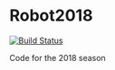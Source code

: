 # Robot2018

[![Build Status](https://travis-ci.org/Team6479/Robot2018.svg?branch=master)](https://travis-ci.org/Team6479/Robot2018)

Code for the 2018 season
